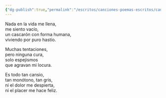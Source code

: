 ```yaml
---
{"dg-publish":true,"permalink":"/escritos/canciones-poemas-escritos/canciones-poemas-escritos/vacio/"}
---
```


Nada en la vida me llena,  
me siento vacío,  
un cascarón con forma humana,  
viviendo por puro hastío.

Muchas tentaciones,  
pero ninguna cura,  
solo espejismos  
que agravan mi locura.

Es todo tan cansio,  
tan monótono, tan gris,  
ni el dolor me despierta,  
ni el placer me hace feliz.